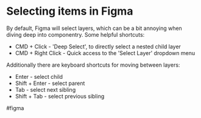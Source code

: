 # Selecting items in Figma

By default, Figma will select layers, which can be a bit annoying when diving deep into componentry. Some helpful shortcuts:
- CMD + Click - 'Deep Select', to directly select a nested child layer
- CMD + Right Click - Quick access to the 'Select Layer' dropdown menu

Additionally there are keyboard shortcuts for moving between layers:
- Enter - select child
- Shift + Enter - select parent
- Tab - select next sibling
- Shift + Tab - select previous sibling

#figma